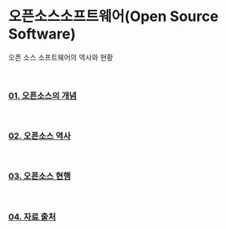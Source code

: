 # **오픈소스소프트웨어(Open Source Software)**
오픈 소스 소프트웨어의 역사와 현황

<br>

### [**01. 오픈소스의 개념**](01_About.md)

<br>

### [**02. 오픈소스 역사**](02_History.md)

<br>

### [**03. 오픈소스 현행**](03_Current.md)

<br>

### [**04. 자료 출처**](04_source.md)